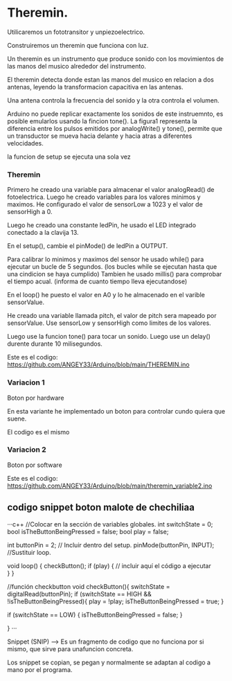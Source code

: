 # Theremin.

Utilicaremos un fototransitor y unpiezoelectrico.

Construiremos un theremin que funciona con luz.

Un theremin es un instrumento que produce sonido con los movimientos de las manos del musico alrededor del instrumento.

El theremin detecta donde estan las manos del musico en relacion a dos antenas, leyendo la transformacion capacitiva en las antenas.

Una antena controla la frecuencia del sonido y la otra controla el volumen.

Arduino no puede replicar exactamente los sonidos de este instruemnto, es posible emularlos usando la fincion tone().
La figura1 representa la diferencia entre los pulsos emitidos por analogWrite() y tone(), permite que un transductor se mueva hacia delante y hacia atras a diferentes velocidades.

la funcion de setup se ejecuta una sola vez

### Theremin

Primero he creado una variable para almacenar el valor analogRead() de fotoelectrica. Luego he creado variables para los valores minimos y maximos.
He configurado el valor de sensorLow a 1023 y el valor de sensorHigh a 0.

Luego he creado una constante ledPin, he usado el LED integrado conectado a la clavija 13.

En el setup(), cambie el pinMode() de ledPin a OUTPUT.

Para calibrar lo minimos y maximos del sensor he usado while() para ejecutar un bucle de 5 segundos. (los bucles while se ejecutan hasta que una cindicion se haya cumplido)
Tambien he usado millis() para comprobar el tiempo acual. (informa de cuanto tiempo lleva ejecutandose)

En el loop() he puesto el valor en A0 y lo he almacenado en el varible sensorValue.

He creado una variable llamada pitch, el valor de pitch sera mapeado por sensorValue. Use sensorLow y sensorHigh como limites de los valores.

Luego use la funcion tone() para tocar un sonido.
Luego use un delay() durente durante 10 milisegundos.

Este es el codigo: https://github.com/ANGEY33/Arduino/blob/main/THEREMIN.ino

### Variacion 1

Boton por hardware

En esta variante he implementado un boton para controlar cundo quiera que suene.

El codigo es el mismo

### Variacion 2

Boton por software

Este es el codigo: https://github.com/ANGEY33/Arduino/blob/main/theremin_variable2.ino

## codigo snippet boton malote de chechiliaa

···c++
//Colocar en la sección de variables globales.
int switchState = 0;
bool isTheButtonBeingPressed = false;
bool play = false;

int buttonPin = 2;
// Incluir dentro del setup.
pinMode(buttonPin, INPUT);
//Sustituir loop.

void loop() {
  checkButton();
  if (play) {
  // incluir aquí el código a ejecutar   
  }
}

//función checkbutton 
void checkButton(){
  switchState = digitalRead(buttonPin);
  if (switchState == HIGH && !isTheButtonBeingPressed){
    play = !play;
    isTheButtonBeingPressed = true;
  }
  
  if (switchState == LOW)
  {
  isTheButtonBeingPressed = false;
  }

}
···

Snippet (SNIP) --> Es un fragmento de codigo que no funciona por si mismo, que sirve para unafuncion concreta.

Los snippet se copian, se pegan y normalmente se adaptan al codigo a mano por el programa.
